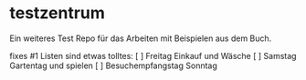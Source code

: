 # testzentrum
Ein weiteres Test Repo für das Arbeiten mit Beispielen aus dem Buch.


fixes #1
Listen sind etwas tolltes:
[ ] Freitag Einkauf und Wäsche
[ ] Samstag Gartentag und spielen
[ ] Besuchempfangstag Sonntag
